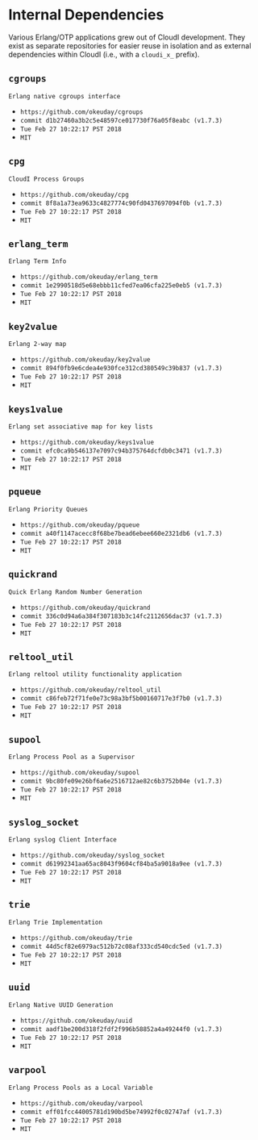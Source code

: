 Internal Dependencies
=====================

Various Erlang/OTP applications grew out of CloudI development.
They exist as separate repositories for easier reuse in isolation and
as external dependencies within CloudI (i.e., with a `cloudi_x_` prefix).

`cgroups`
---------
`Erlang native cgroups interface`

- `https://github.com/okeuday/cgroups`
- `commit d1b27460a3b2c5e48597ce017730f76a05f8eabc (v1.7.3)`
- `Tue Feb 27 10:22:17 PST 2018`
- `MIT`

`cpg`
-----
`CloudI Process Groups`

- `https://github.com/okeuday/cpg`
- `commit 8f8a1a73ea9633c4827774c90fd0437697094f0b (v1.7.3)`
- `Tue Feb 27 10:22:17 PST 2018`
- `MIT`

`erlang_term`
-------------
`Erlang Term Info`

- `https://github.com/okeuday/erlang_term`
- `commit 1e2990518d5e68ebbb11cfed7ea06cfa225e0eb5 (v1.7.3)`
- `Tue Feb 27 10:22:17 PST 2018`
- `MIT`

`key2value`
-----------
`Erlang 2-way map`

- `https://github.com/okeuday/key2value`
- `commit 894f0fb9e6cdea4e930fce312cd380549c39b837 (v1.7.3)`
- `Tue Feb 27 10:22:17 PST 2018`
- `MIT`

`keys1value`
------------
`Erlang set associative map for key lists`

- `https://github.com/okeuday/keys1value`
- `commit efc0ca9b546137e7097c94b375764dcfdb0c3471 (v1.7.3)`
- `Tue Feb 27 10:22:17 PST 2018`
- `MIT`

`pqueue`
--------
`Erlang Priority Queues`

- `https://github.com/okeuday/pqueue`
- `commit a40f1147acecc8f68be7bead6ebee660e2321db6 (v1.7.3)`
- `Tue Feb 27 10:22:17 PST 2018`
- `MIT`

`quickrand`
-----------
`Quick Erlang Random Number Generation`

- `https://github.com/okeuday/quickrand`
- `commit 336c0d94a6a384f307183b3c14fc2112656dac37 (v1.7.3)`
- `Tue Feb 27 10:22:17 PST 2018`
- `MIT`

`reltool_util`
--------------
`Erlang reltool utility functionality application`

- `https://github.com/okeuday/reltool_util`
- `commit c86feb72f71fe0e73c98a3bf5b00160717e3f7b0 (v1.7.3)`
- `Tue Feb 27 10:22:17 PST 2018`
- `MIT`

`supool`
--------
`Erlang Process Pool as a Supervisor`

- `https://github.com/okeuday/supool`
- `commit 9bc80fe09e26bf6a6e2516712ae82c6b3752b04e (v1.7.3)`
- `Tue Feb 27 10:22:17 PST 2018`
- `MIT`

`syslog_socket`
---------------
`Erlang syslog Client Interface`

- `https://github.com/okeuday/syslog_socket`
- `commit d61992341aa65ac8043f9604cf84ba5a9018a9ee (v1.7.3)`
- `Tue Feb 27 10:22:17 PST 2018`
- `MIT`

`trie`
------
`Erlang Trie Implementation`

- `https://github.com/okeuday/trie`
- `commit 44d5cf82e6979ac512b72c08af333cd540cdc5ed (v1.7.3)`
- `Tue Feb 27 10:22:17 PST 2018`
- `MIT`

`uuid`
------
`Erlang Native UUID Generation`

- `https://github.com/okeuday/uuid`
- `commit aadf1be200d318f2fdf2f996b58852a4a49244f0 (v1.7.3)`
- `Tue Feb 27 10:22:17 PST 2018`
- `MIT`

`varpool`
---------
`Erlang Process Pools as a Local Variable`

- `https://github.com/okeuday/varpool`
- `commit eff01fcc44005781d190bd5be74992f0c02747af (v1.7.3)`
- `Tue Feb 27 10:22:17 PST 2018`
- `MIT`


